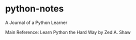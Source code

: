 # python-notes
A Journal of a Python Learner

Main Reference: Learn Python the Hard Way by Zed A. Shaw
